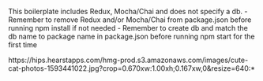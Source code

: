 This boilerplate includes Redux, Mocha/Chai and does not specify a db.
    - Remember to remove Redux and/or Mocha/Chai from package.json before running npm install if not needed
    - Remember to create db and match the db name to package name in package.json before running npm start for the first time
   
<!-- imgUrl-start -->https://hips.hearstapps.com/hmg-prod.s3.amazonaws.com/images/cute-cat-photos-1593441022.jpg?crop=0.670xw:1.00xh;0.167xw,0&resize=640:*<!-- imgUrl-end -->
